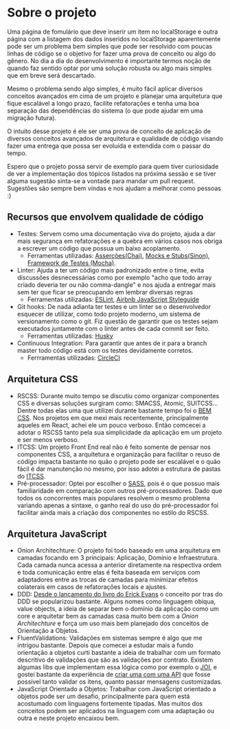 # Sobre o projeto

Uma página de fomulário que deve inserir um item no localStorage e outra página com a listagem dos dados inseridos no localStorage aparentemente pode ser um problema bem simples que pode ser resolvido com poucas linhas de código se o objetivo for fazer uma prova de conceito ou algo do gênero. No dia a dia do desenvolvimento é importante termos noção de quando faz sentido optar por uma solução robusta ou algo mais simples que em breve será descartado.

Mesmo o problema sendo algo simples, é muito fácil aplicar diversos conceitos avançados em cima de um projeto e planejar uma arquitetura que fique escalável a longo prazo, facilite refatorações e tenha uma boa separação das dependências do sistema (o que pode ajudar em uma migração futura).

O intuito desse projeto é ele ser uma prova de conceito de aplicação de diversos conceitos avançados de arquitetura e qualidade de código visando fazer uma entrega que possa ser evoluída e extendida com o passar do tempo.

Espero que o projeto possa servir de exemplo para quem tiver curiosidade de ver a implementação dos tópicos listados na próxima sessão e se tiver alguma sugestão sinta-se a vontade para mandar um pull request. Sugestões são sempre bem vindas e nos ajudam a melhorar como pessoas :)

## Recursos que envolvem qualidade de código

- Testes: Servem como uma documentação viva do projeto, ajuda a dar mais segurança em refatorações e a quebra em vários casos nos obriga a escrever um código que possua um baixo acoplamento.
  - Ferramentas utilizadas: [Asserções(Chai)](http://chaijs.com/), [Mocks e Stubs(Sinon)](https://sinonjs.org/), [Framework de Testes (Mocha)](https://mochajs.org).
- Linter: Ajuda a ter um código mais padronizado entre o time, evita discussões desnecessárias como por exemplo "acho que todo array criado deveria ter ou não comma-dangle" e nos ajuda a entregar mais sem ter que ficar se preocupando em lembrar diversas regras
  - Ferramentas utilizadas: [ESLint](https://eslint.org/), [Airbnb JavaScript Styleguide](https://github.com/airbnb/javascript)
- Git hooks: De nada adianta ter testes e um linter se o desenvolvedor esquecer de utilizar, como todo projeto moderno, um sistema de versionamento como o git. Fiz questão de garantir que os testes sejam executados juntamente com o linter antes de cada commit ser feito.
  - Ferramentas utilizadas: [Husky](https://www.npmjs.com/package/husky)
- Continuous Integration: Para garantir que antes de ir para a branch master todo código está com os testes devidamente corretos.
  - Ferrramentas utilizadas: [CircleCI](http://circleci.com)

## Arquitetura CSS
- RSCSS: Durante muito tempo se discutiu como organizar componentes CSS e diversas soluções surgiram como: SMACSS, Atomic, SUITCSS... Dentre todas elas uma que utilizei durante bastante tempo foi o [BEM CSS](http://blog.alura.com.br/criando-componentes-css-com-padrao-bem/). Nos projetos em que mexi mais recentemente, principalmente aqueles em React, achei ele um pouco verboso. Então comcecei a adotar o RSCSS tanto pela sua simplicidade da aplicação em um projeto e ser menos verboso.
- ITCSS: Um projeto Front End real não é feito somente de pensar nos componentes CSS, a arquitetura e organização para facilitar o reuso de código impacta bastante no quão o projeto pode ser escalável e o quão fácil é dar manutenção no mesmo, por isso adotei a estrutura de pastas do [ITCSS](https://github.com/ahmadajmi/awesome-itcss).
- Pré-processador: Optei por escolher o [SASS](https://sass-lang.com/), pois é o que possuo mais familiaridade em comparação com outros pré-processadores. Dado que todos os concorrentes mais populares resolvem o mesmo problema variando apenas a sintaxe, o ganho real do uso do pré-processador foi facilitar ainda mais a criação dos componentes no estilo do RSCSS.

## Arquitetura JavaScript
- Onion Architechture: O projeto foi todo baseado em uma arquitetura em camadas focando em 3 principais: Aplicação, Domínio e Infraestrutura. Cada camada nunca acessa a anterior diretamente na respectiva ordem e toda comunicação entre elas é feita baseada em serviços com adaptadores entre as trocas de camadas para minimizar efeitos colaterais em casos de refatorações locais e ajustes.
- DDD: [Desde o lançamento do livro do Erick Evans](https://www.amazon.com.br/Domain-Driven-Design-Eric-Evans/dp/8550800651?tag=goog0ef-20&smid=A1ZZFT5FULY4LN&ascsubtag=go_726685122_54292137521_242594579893_aud-519888259198:pla-398510643241_c_) o conceito por tras do DDD se popularizou bastante. Alguns nomes como linguagem obiqua, value objects, a ideia de separar bem o domínio da aplicação como um core e arquitetar bem as camadas casa muito bem com a *Onion Architechture* e força um uso mais bem planejado dos conceitos de Orientação a Objetos.
- FluentValidations: Validações em sistemas sempre é algo que me intrigou bastante. Depois que comecei a estudar mais a fundo orientação a objetos curti bastante a ideia de trabalhar com um formato descritivo de validações que são as validações por contrato. Existem algumas libs que implementam essa lógica como por exemplo o [JOI](https://www.npmjs.com/package/joi), e gostei bastante da experiência de [criar uma com uma API](https://github.com/omariosouto/formidable/blob/master/tests/unity/infra/FluentValidator/index.test.js) que fosse possível tanto validar os itens, quanto passar mensagens customizadas.
- JavaScript Orientado a Objetos: Trabalhar com JavaScript orientado a objetos pode ser um desafio, principalmente para quem está acostumado com linguagens fortemente tipadas. Mas muitos dos conceitos podem ser aplicados na linguagem com uma adaptação ou outra e neste projeto encaixou bem.

